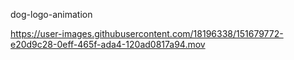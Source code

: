 dog-logo-animation


https://user-images.githubusercontent.com/18196338/151679772-e20d9c28-0eff-465f-ada4-120ad0817a94.mov

